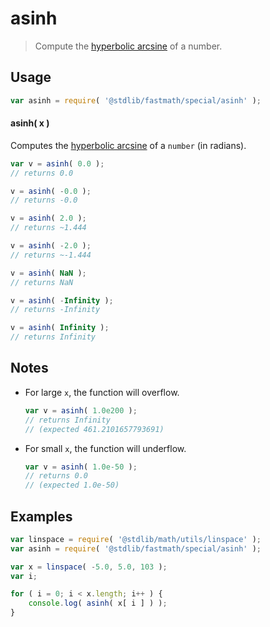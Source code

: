 <!--

@license Apache-2.0

Copyright (c) 2018 The Stdlib Authors.

Licensed under the Apache License, Version 2.0 (the "License");
you may not use this file except in compliance with the License.
You may obtain a copy of the License at

   http://www.apache.org/licenses/LICENSE-2.0

Unless required by applicable law or agreed to in writing, software
distributed under the License is distributed on an "AS IS" BASIS,
WITHOUT WARRANTIES OR CONDITIONS OF ANY KIND, either express or implied.
See the License for the specific language governing permissions and
limitations under the License.

-->

# asinh

> Compute the [hyperbolic arcsine][inverse-hyperbolic] of a number.

<section class="usage">

## Usage

<!-- run-disable -->

```javascript
var asinh = require( '@stdlib/fastmath/special/asinh' );
```

#### asinh( x )

Computes the [hyperbolic arcsine][inverse-hyperbolic] of a `number` (in radians).

<!-- run-disable -->

```javascript
var v = asinh( 0.0 );
// returns 0.0

v = asinh( -0.0 );
// returns -0.0

v = asinh( 2.0 );
// returns ~1.444

v = asinh( -2.0 );
// returns ~-1.444

v = asinh( NaN );
// returns NaN

v = asinh( -Infinity );
// returns -Infinity

v = asinh( Infinity );
// returns Infinity
```

</section>

<!-- /.usage -->

<section class="notes">

## Notes

-   For large `x`, the function will overflow.

    <!-- run-disable -->

    ```javascript
    var v = asinh( 1.0e200 );
    // returns Infinity
    // (expected 461.2101657793691)
    ```

-   For small `x`, the function will underflow.

    <!-- run-disable -->

    ```javascript
    var v = asinh( 1.0e-50 );
    // returns 0.0
    // (expected 1.0e-50)
    ```

</section>

<section class="examples">

## Examples

<!-- run-disable -->

<!-- eslint no-undef: "error" -->

```javascript
var linspace = require( '@stdlib/math/utils/linspace' );
var asinh = require( '@stdlib/fastmath/special/asinh' );

var x = linspace( -5.0, 5.0, 103 );
var i;

for ( i = 0; i < x.length; i++ ) {
    console.log( asinh( x[ i ] ) );
}
```

</section>

<!-- /.examples -->

<section class="links">

[inverse-hyperbolic]: https://en.wikipedia.org/wiki/Inverse_hyperbolic_function

</section>

<!-- /.links -->
